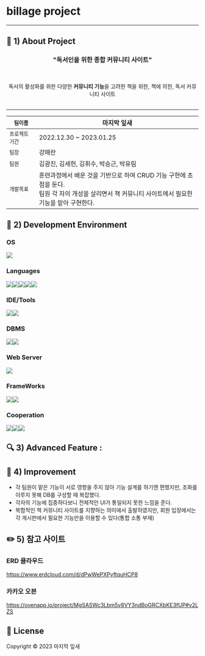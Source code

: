 # billage project

---

## :page_with_curl: 1) About Project
<h3 align="center">"독서인을 위한 종합 커뮤니티 사이트"</h3>
<br>
<p align="center">
독서의 활성화를 위한 다양한 <b>커뮤니티 기능</b>을 고려한 책을 위한, 책에 의한, 독서 커뮤니티 사이트 <br><br>
</p>

***

| `팀이름` | 마지막 잎새 |
| ------------ | -------------------------------------------------- |
| `프로젝트 기간` | 2022.12.30 ~ 2023.01.25 |
| `팀장` | 강매란 |
| `팀원` | 김광진, 김세헌, 김휘수, 박승근, 박유림 |
| `개발목표` | 훈련과정에서 배운 것을 기반으로 하여 CRUD 기능 구현에 초점을 둔다. <br> 팀원 각 자의 개성을 살리면서 책 커뮤니티 사이트에서 필요한 기능을 맡아 구현한다.         |


## :wrench: 2) Development Environment
### OS
<img src="https://img.shields.io/badge/window10-1572B6?style=for-the-badge&logo=windows&logoColor=white">

### Languages
<img src="https://img.shields.io/badge/java-007396?style=for-the-badge&logo=java&logoColor=white"><img src="https://img.shields.io/badge/HTML5-E34F26?style=for-the-badge&logo=HTML5&logoColor=white"><img src="https://img.shields.io/badge/CSS3-1572B6?style=for-the-badge&logo=CSS3&logoColor=white"><img src="https://img.shields.io/badge/JavaScript-F7DF1E?style=for-the-badge&logo=JavaScript&logoColor=white"><img src="https://img.shields.io/badge/jQuery-0769AD?style=for-the-badge&logo=jQuery&logoColor=white">

### IDE/Tools
<img src="https://img.shields.io/badge/Visual Studio-5C2D91?style=for-the-badge&logo=Visual Studio&logoColor=white"><img src="https://img.shields.io/badge/STS-6DB33F?style=for-the-badge&logo=Spring&logoColor=white">

### DBMS
<img src="https://img.shields.io/badge/Oracle-F80000?style=for-the-badge&logo=Oracle&logoColor=white"><img src="https://img.shields.io/badge/SqlDeveloper-gray?style=for-the-badge&logo=SqlDeveloper&logoColor=white">

### Web Server
<img src="https://img.shields.io/badge/Apache Tomcat-F8DC75?style=for-the-badge&logo=Apache Tomcat&logoColor=white">

### FrameWorks
<img src="https://img.shields.io/badge/Spring-6DB33F?style=for-the-badge&logo=Spring&logoColor=white"><img src="https://img.shields.io/badge/Bootstrap-7952B3?style=for-the-badge&logo=Bootstrap&logoColor=white">

### Cooperation
<img src="https://img.shields.io/badge/github-181717?style=for-the-badge&logo=github&logoColor=white"><img src="https://img.shields.io/badge/git-F05032?style=for-the-badge&logo=git&logoColor=white"><img src="https://img.shields.io/badge/Notion-000000?style=for-the-badge&logo=Notion&logoColor=white">


## :mag: 3) Advanced Feature : 


## 🤔 4) Improvement
+ 각 팀원이 맡은 기능이 서로 영향을 주지 않아 기능 설계를 하기엔 편했지만, 조화를 이루지 못해 DB를 구성할 때 복잡했다.
+ 각자의 기능에 집중하다보니 전체적인 UI가 통일되지 못한 느낌을 준다. 
+ 복합적인 책 커뮤니티 사이트를 지향하는 의미에서 출발하였지만, 회원 입장에서는 각 게시판에서 필요한 기능만을 이용할 수 있다(통합 소통 부재)


## :pencil2: 5) 참고 사이트
### ERD 클라우드
https://www.erdcloud.com/d/dPwWePXPyftquHCP8

### 카카오 오븐
https://ovenapp.io/project/MgSASWc3Lbm5v8VY3ndBoGRCXbKE3fUP#v2LZS

## 📝 License

Copyright © 2023  마지막 잎새  <br>

